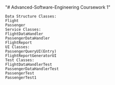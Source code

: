 "# Advanced-Software-Engineering Coursework 1" 

	Data Structure Classes:
	Flight
	Passenger
	Service Classes:
	FlightDataHandler
	PassengerDataHandler
	FlightReport
	UI Classes:
	PassengerQueryUI(Entry)
	FlightReportGeneratorUI
	Test Classes:
	FlightDataHandlerTest
	PassengerDataHandlerTest
	PassengerTest
	PassengerTest1
